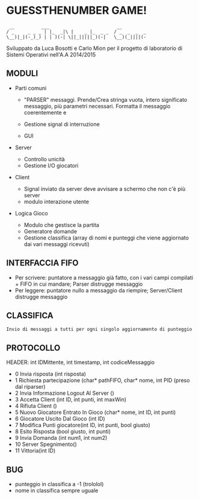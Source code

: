 GUESSTHENUMBER GAME!
===
```
 __          ___                         __         
/ _     _ _ _ | |_  _|\ |    _ |_  _ _  / _  _  _  _
\__)|_|(-_)_) | | )(-| \||_|||||_)(-|   \__)(_||||(-
```

Sviluppato da Luca Bosotti e Carlo Mion per il progetto di laboratorio di Sistemi Operativi nell'A.A 2014/2015

## MODULI
* Parti comuni
    - "PARSER" messaggi. Prende/Crea stringa vuota, intero significato messaggio, più parametri necessari. Formatta il messaggio coerentemente e
    
    - Gestione signal di interruzione
    - GUI

* Server
    - Controllo unicità
    - Gestione I/O giocatori

* Client
    - Signal inviato da server deve avvisare a schermo che non c'è più server
    - modulo interazione utente

* Logica Gioco
    - Modulo che gestisce la partita
    - Generatore domande
    - Gestione classifica (array di nomi e punteggi che viene aggiornato dai vari messaggi ricevuti)


## INTERFACCIA FIFO
* Per scrivere: puntatore a messaggio già fatto, con i vari campi compilati + FIFO in cui mandare;
Parser distrugge messaggio
* Per leggere: puntatore nullo a messaggio da riempire;
Server/Client distrugge messaggio

## CLASSIFICA
    Invio di messaggi a tutti per ogni singolo aggiornamento di punteggio

## PROTOCOLLO
HEADER: int IDMittente, int timestamp, int codiceMessaggio
- 0 Invia risposta (int risposta)
- 1 Richiesta partecipazione (char* pathFIFO, char* nome, int PID (preso dal riparser)
- 2 Invia Informazione Logout Al Server ()
- 3 Accetta Client (int ID, int punti, int maxWin)
- 4 Rifiuta Client ()
- 5 Nuovo Giocatore Entrato In Gioco (char* nome, int ID, int punti)
- 6 Giocatore Uscito Dal Gioco (int ID)
- 7 Modifica Punti giocatore(int ID, int punti, bool giusto)
- 8 Esito Risposta (bool giusto, int punti)
- 9 Invia Domanda (int num1, int num2)
- 10 Server Spegnimento()
- 11 Vittoria(int ID)

## BUG
- punteggio in classifica a -1 (trololol)
- nome in classifica sempre uguale